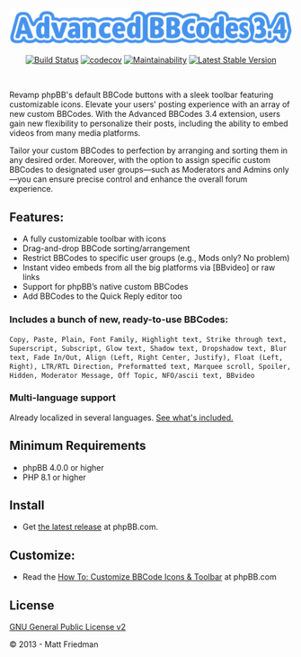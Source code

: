 <br>

<p align="center"><img src="adm/images/abbc3logo.png" width="512" alt="Advanced BBCodes 3.4"></p>

<p align="center">
<a href="https://github.com/iMattPro/abbc3/actions"><img src="https://github.com/iMattPro/abbc3/actions/workflows/tests.yml/badge.svg" alt="Build Status"></a>
<a href="https://codecov.io/gh/iMattPro/abbc3"><img src="https://codecov.io/gh/iMattPro/abbc3/branch/master/graph/badge.svg?token=C5Big3OlKM" alt="codecov"></a>
<a href="https://qlty.sh/gh/iMattPro/projects/abbc3"><img src="https://qlty.sh/badges/6853fa75-7bf8-4f43-80ea-448278f31b68/maintainability.svg" alt="Maintainability"></a>
<a href="https://www.phpbb.com/customise/db/extension/advanced_bbcode_box/"><img src="https://poser.pugx.org/vse/abbc3/v/stable" alt="Latest Stable Version"></a>
</p>
<br>

Revamp phpBB's default BBCode buttons with a sleek toolbar featuring customizable icons. Elevate your users' posting experience with an array of new custom BBCodes. With the Advanced BBCodes 3.4 extension, users gain new flexibility to personalize their posts, including the ability to embed videos from many media platforms.

Tailor your custom BBCodes to perfection by arranging and sorting them in any desired order. Moreover, with the option to assign specific custom BBCodes to designated user groups—such as Moderators and Admins only—you can ensure precise control and enhance the overall forum experience.

## Features:
* A fully customizable toolbar with icons
* Drag-and-drop BBCode sorting/arrangement
* Restrict BBCodes to specific user groups (e.g., Mods only? No problem)
* Instant video embeds from all the big platforms via [BBvideo] or raw links
* Support for phpBB’s native custom BBCodes
* Add BBCodes to the Quick Reply editor too

### Includes a bunch of new, ready-to-use BBCodes:

	Copy, Paste, Plain, Font Family, Highlight text, Strike through text,
	Superscript, Subscript, Glow text, Shadow text, Dropshadow text, Blur
	text, Fade In/Out, Align (Left, Right Center, Justify), Float (Left,
	Right), LTR/RTL Direction, Preformatted text, Marquee scroll, Spoiler,
	Hidden, Moderator Message, Off Topic, NFO/ascii text, BBvideo

### Multi-language support  
Already localized in several languages. [See what's included.](https://github.com/iMattPro/abbc3/tree/master/language)

## Minimum Requirements
* phpBB 4.0.0 or higher
* PHP 8.1 or higher

## Install
* Get [the latest release](https://www.phpbb.com/customise/db/extension/advanced_bbcode_box/) at phpBB.com.

## Customize:
* Read the [How To: Customize BBCode Icons & Toolbar](https://www.phpbb.com/customise/db/extension/advanced_bbcode_box/faq/1551) at phpBB.com

## License
[GNU General Public License v2](https://opensource.org/licenses/GPL-2.0)

© 2013 - Matt Friedman
